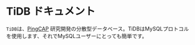 # TiDB ドキュメント

`TiDB`は、[PingCAP](https://pingcap.com/en/) 研究開発の分散型データベース。TiDBはMySQLプロトコルを使用します、それでMySQLユーザーにとっても簡単です。


